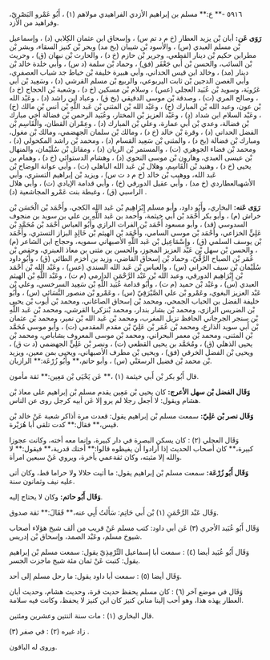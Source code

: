 ٥٩١٦ -** ع:** مسلم بن إبراهيم الأزدي الفراهيدي مولاهم (١) ، أَبُو عَمْرو البَصْرِيّ، وفراهيد من الأزد.

**رَوَى عَن:** أبان بْن يزيد العطار (خ م د تم س) ، وإسحاق ابن عثمان الكِلابي (د) ، وإسماعيل بْن مسلم العبدي (س) ، والأسود بْن شيبان (بخ مد) وبحر بْن كنيز السقاء، وبشر بْن مطرابن حكيم بْن دينار القطعي، وجرير بْن حازم (خ د) ، والحارث بْن نبهان (ق) ، وحريث بْن السائب، والحسن بْن أَبي جَعْفَر (فق) ، وحماد بْن سلمة (د س) ، وأبي خلدة خالد بْن دينار (مد) ، وخالد ابن قيس الحداني، وأبي هبيرة خليفة بْن خياط جد شباب العصفري، وأبي الغصن الدجين بْن ثابت اليربوعي، والربيع بْن مسلم القرشي (د) ، وسَعِيد بْن أَبي عَرُوبَة، وسويد بْن عُبَيد العجلي (عس) ، وسلام بْن مسكين (خ د) ، وشعبة بْن الحجاج (خ د) ، وصالح المري (ت) ، وصدقة بْن موسى الدقيقي (بخ ق) ، وعباد ابن راشد (د) ، وعَبْد الله بْن عون، وعبد الله بْن المبارك (خ) ، وعَبْد الله بْن المثنى بْن عَبد اللَّهِ بْن أنس بْن مالك (خ) ، وعَبْد السلام ابن شداد (د) ، وعَبْد العزيز بْن المختار، وعُبَيد الرحمن بْن فضالة أخي مبارك بْن فضالة، وعدي بْن أَبي عمارة، وعلي بْن المبارك (د) ، وعِمْران القطان، والْقَاسِم بْن الفضل الحداني (د) ، وقرة بْن خالد (خ د) ، ومالك بْن سلمان الجهضمي، ومالك بْن مغول، ومبارك بْن فضالة (بخ د) ، والمثنى بْن سَعِيد القسام (د) ، ومحمد بْن راشد المكحولي (د) ، ومحمد بْن فضاء الجوهري (ت) ، والمستمر بْن الريان (د) ، ومقاتل بْن سُلَيْمان، والمنهال بْن عيسى العبدي، وهارون بْن موسى النحوي (د) ، وهشام الدستوائي (خ د) ، وهمام بن يحيى (خ د) ، وهنيد بْن الْقَاسِم، وهلال بْن عَبد الله الباهلي (ت) ، وأبي عوانة الوضاح بْن عَبد الله، ووهيب بْن خالد (خ م د ت س) ، ويزيد بْن إبراهيم التستري، وأبي الأشهبالعطاردي (خ مد) ، وأبي عقيل الدورقي (خ) ، وأبي قدامة الإيادي (ت) ، وأبي هلال الراسبي (ق) ، وغبطة بنت عَمْرو المجاشعية (د) .

**رَوَى عَنه:** البخاري، وأَبُو داود، وأبو مسلم إِبْرَاهِيم بْن عَبد الله الكجي، وأَحْمَد بْن الْحَسَن بْن خراش (م) ، وأبو بكر أَحْمَد بْن أَبي خيثمة، وأحمد بن عَبد اللَّهِ بن علي بن سويد بن منجوف السدوسي (قد) ، وأبو مسعود أَحْمَد بْن الفرات الرازي وأَبُو العباس أَحْمَد بْن مُحَمَّدِ بْن عَلِيٍّ الخزاعي، وأَحْمَد بْن موسى السامي، وأَحْمَد بْن الهيثم بْن خَالِدٍ البزاز التستري، وأَحْمَد بْن يوسف السلمي (ق) ، وإِسْمَاعِيل بْن عَبد اللَّهِ الأصبهاني سمويه، وحجاج ابن الشاعر (م) ، والحسن بْن سهل بْن عَبْد العزيز المجوز، والحسن بن مثنى بن معاذ العبنري، وحفص بْن عُمَر بْن الصباح الرَّقِّيّ، وحماد بْن إسحاق القاضي، وزيد بن أخزم الطائي (ق) ، وأَبُو داود سُلَيْمان بْن سيف الحراني (س) ، والعباس بْن عَبد الله السندي (عس) ، وعَبْد الله بْن أَحْمَد بْن إِبْرَاهِيم الدورقي، وعبد الله بْن عَبْد الرَّحْمَنِ الدارمي (م ت) ، وعَبْد اللَّهِ بْن الهيثم العبدي (س) ، وعَبْد بْن حميد (م ت) ، وأَبُو قدامة عُبَيد اللَّهِ بْن سَعِيد السرخسي، وعلي بْن عَبْد العزيز البغوي، وعَمْرو بْن علي الصَّيْرَفِيّ (س) ، وعَمْرو بْن منصور النَّسَائي (س) ، وأَبُو خليفة الفضل بن الحباب الجمحي، ومحمد بْن إسحاق الصاغاني، ومحمد بْن أيوب بْن يحيى بْن الضريس الرازي، ومحمد بْن بشار بندار، ومحمد بْنزكريا القرشي، ومحمد بْن عَبد اللَّهِ بْن سنجر الجرجاني الحافظ نزيل المغرب، ومحمد بْن عَبد الله بْن نمير، ومحمد بْن عثمان بْن أَبي سويد الذارع، ومحمد بْن عُمَر بْن عَلِيّ بْن مقدم المقدمي (ت) ، وأبو موسى مُحَمَّد بْن المثنى، ومحمد بْن معمر البحراني، ومحمد بْن موسى المعروف بشاباص، ومحمد بْن يحيى الذهلي (ق) ، ومُحَمَّد بن يحيى القطعي (ت) ، ونصر بْن عَلِيٍّ الجهضمي (د ت ق) ، ويحيى بْن الفضل الخرقي (فق) ، ويحيى بْن مطرف الأصبهاني، ويحيى بمن معين، ويزيد بْن محمد بْن فضيل الرسعَنْي (س) ، وأبو حاتم،** وأَبُو زُرْعَة:** الرازيان.

قال أَبُو بكر بْن أَبي خيثمة (١) ،** عَن يَحْيَى بْن مَعِين:** ثقة مأمون.

**وَقَال الفضل بْن سهل الأعرج:** كان يحيى بْن مَعِين يقدم مسلم بْن إبراهيم على معاذ بْن هشام ويقول: لا أجعل رجلا لم يرو إلا عَن أبيه كرجل روى عن الناس.

**وَقَال نصر بْن عَلِيّ:** سمعت مسلم بْن إبراهيم يقول: قعدت مرة أذاكر شعبة عَنْ خالد بْن قيس،** فقال:** كدت تلقى أبا هُرَيْرة.

وَقَال العجلي (٢) : كان يسكن البصرة في دار كبيرة، وإنما معه أخته، وكانت عجوزا كبيرة،** كان أصحاب الحديث إذا أرادوا أن يغيظوه قالوا:** أختك قدرية،** فيقول:** لا والله إلا مثبته، وكان ثقةعمي بأخرة، ويروي عَنْ سبعين امرأة.

**وَقَال أَبُو زُرْعَة:** سمعت مسلم بْن إبراهيم يقول: ما أتيت حلالا ولا حراما قط، وكان أتى عليه نيف وثمانون سنة.

**وَقَال أَبُو حاتم:** وكان لا يحتاج إليه.

وَقَال عَبْد الرَّحْمَنِ (١) بْن أَبي حَاتِم: سَأَلتُ أَبِي عنه،** فَقَالَ:** ثقة صدوق.

وَقَال أَبُو عُبَيد الأجري (٣) عَن أبي داود: كتب مسلم عَنْ قريب من ألف شيخ هؤلاء أصحاب شيوخ مسلم، وعَبْد الصمد، وإسحاق بْن إدريس.

وَقَال أَبُو عُبَيد أيضا (٤) : سمعت أبا إسماعيل التِّرْمِذِيّ يقول: سمعت مسلم بْن إبراهيم يقول: كتبت عَنْ ثمان مئة شيخ ماجزت الجسر.

وَقَال أيضا (٥) : سمعت أبا داود يقول: ما رحل مسلم إلى أحد.

وَقَال في موضع آخر (٦) : كان مسلم يحفظ حديث قرة، وحديث هشام، وحديث أبان العطار يهذه هذا، وهو أحب إلينا منابن كنيز كان ابن كنيز لا يحفظ، وكانت فيه سلامة.

قال البخاري (١) : مات سنة اثنتين وعشرين ومئتين.

زاد غيره (٢) : في صفر (٣) .

وروى له الباقون.